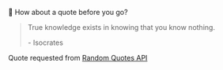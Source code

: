 📣 How about a quote before you go?

> True knowledge exists in knowing that you know nothing.
>
> <p>- Isocrates</p>

Quote requested from [Random Quotes API](https://github.com/lukePeavey/quotable)
